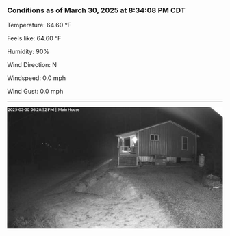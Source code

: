 ### Conditions as of March 30, 2025 at 8:34:08 PM CDT 

Temperature: 64.60 &deg;F

Feels like: 64.60 &deg;F

Humidity: 90%

Wind Direction: N

Windspeed: 0.0 mph

Wind Gust: 0.0 mph

---

<img src="./images/latest.jpeg"/>

